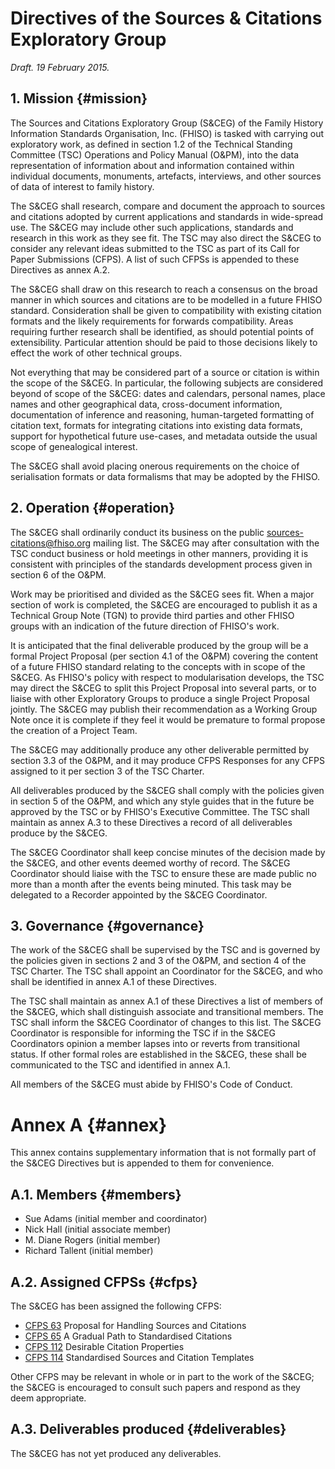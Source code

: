 Directives of the Sources & Citations Exploratory Group
=======================================================

*Draft. 19 February 2015.*

1\.  Mission							{#mission}
------------

The Sources and Citations Exploratory Group (S&CEG) of the Family History
Information Standards Organisation, Inc. (FHISO) is tasked with carrying
out exploratory work, as defined in section 1.2 of the Technical
Standing Committee (TSC) Operations and Policy Manual (O&PM), into the 
data representation of information about and information contained within 
individual documents, monuments, artefacts, interviews, and other sources
of data of interest to family history.

The S&CEG shall research, compare and document the approach to sources and 
citations adopted by current applications and standards in wide-spread
use.  The S&CEG may include other such applications, standards and
research in this work as they see fit.  The TSC may also direct the S&CEG
to consider any relevant ideas submitted to the TSC as part of its Call
for Paper Submissions (CFPS).  A list of such CFPSs is appended to these
Directives as annex A.2.

The S&CEG shall draw on this research to reach a consensus on the broad
manner in which sources and citations are to be modelled in a future FHISO
standard.  Consideration shall be given to compatibility with existing
citation formats and the likely requirements for forwards compatibility.
Areas requiring further research shall be identified, as should potential 
points of extensibility.  Particular attention should be paid to those 
decisions likely to effect the work of other technical groups.

Not everything that may be considered part of a source or citation is
within the scope of the S&CEG.  In particular, the following subjects are
considered beyond of scope of the S&CEG: dates and calendars, personal names,
place names and other geographical data, cross-document information,
documentation of inference and reasoning, human-targeted formatting of 
citation text, formats for integrating citations into existing data formats, 
support for hypothetical future use-cases, and metadata outside the usual
scope of genealogical interest.

The S&CEG shall avoid placing onerous requirements on the choice of
serialisation formats or data formalisms that may be adopted by the
FHISO.


2\. Operation							{#operation}
-------------

The S&CEG shall ordinarily conduct its business on the public
sources-citations@fhiso.org mailing list.  The S&CEG may after consultation
with the TSC conduct business or hold meetings in other manners,
providing it is consistent with principles of the standards development
process given in section 6 of the O&PM.

Work may be prioritised and divided as the S&CEG sees fit.  When a major
section of work is completed, the S&CEG are encouraged to publish it as a
Technical Group Note (TGN) to provide third parties and other FHISO groups
with an indication of the future direction of FHISO's work. 

It is anticipated that the final deliverable produced by the group will
be a formal Project Proposal (per section 4.1 of the O&PM) covering the
content of a future FHISO standard relating to the concepts with in
scope of the S&CEG.  As FHISO's policy with respect to modularisation
develops, the TSC may direct the S&CEG to split this Project Proposal
into several parts, or to liaise with other Exploratory Groups to
produce a single Project Proposal jointly.  The S&CEG may publish their
recommendation as a Working Group Note once it is complete if they feel
it would be premature to formal propose the creation of a Project Team.

The S&CEG may additionally produce any other deliverable permitted by
section 3.3 of the O&PM, and it may produce CFPS Responses for any CFPS
assigned to it per section 3 of the TSC Charter.

All deliverables produced by the S&CEG shall comply with the policies
given in section 5 of the O&PM, and which any style guides that in the
future be approved by the TSC or by FHISO's Executive Committee.  The
TSC shall maintain as annex A.3 to these Directives a record of all
deliverables produce by the S&CEG.

The S&CEG Coordinator shall keep concise minutes of the decision made by
the S&CEG, and other events deemed worthy of record.  The S&CEG
Coordinator should liaise with the TSC to ensure these are made public
no more than a month after the events being minuted.  This task may be
delegated to a Recorder appointed by the S&CEG Coordinator.


3\. Governance							{#governance}
--------------

The work of the S&CEG shall be supervised by the TSC and is governed by
the policies given in sections 2 and 3 of the O&PM, and section 4 of the
TSC Charter.  The TSC shall appoint an Coordinator for the S&CEG, and who
shall be identified in annex A.1 of these Directives.

The TSC shall maintain as annex A.1 of these Directives a list of
members of the S&CEG, which shall distinguish associate and transitional
members.  The TSC shall inform the S&CEG Coordinator of changes to this
list.  The S&CEG Coordinator is responsible for informing the TSC if in
the S&CEG Coordinators opinion a member lapses into or reverts from
transitional status.  If other formal roles are established in the S&CEG,
these shall be communicated to the TSC and identified in annex A.1.

All members of the S&CEG must abide by FHISO's Code of Conduct.


Annex A								{#annex}
=======

This annex contains supplementary information that is not formally part
of the S&CEG Directives but is appended to them for convenience.

A.1.  Members							{#members}
-------------

* Sue Adams (initial member and coordinator)
* Nick Hall (initial associate member)
* M. Diane Rogers (initial member)
* Richard Tallent (initial member)

A.2.  Assigned CFPSs						{#cfps}
--------------------

The S&CEG has been assigned the following CFPS:

* [CFPS 63](http://fhiso.org/files/cfp/cfps63.pdf) Proposal for Handling Sources and Citations
* [CFPS 65](http://fhiso.org/files/cfp/cfps65.pdf) A Gradual Path to Standardised Citations
* [CFPS 112](http://fhiso.org/files/cfp/cfps112.pdf) Desirable Citation Properties
* [CFPS 114](http://fhiso.org/files/cfp/cfps114.pdf) Standardised Sources and Citation Templates

Other CFPS may be relevant in whole or in part to the work of the S&CEG;
the S&CEG is encouraged to consult such papers and respond as they deem
appropriate.

A.3.  Deliverables produced					{#deliverables}
---------------------------

The S&CEG has not yet produced any deliverables.
